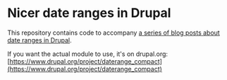 # Nicer date ranges in Drupal

This repository contains code to accompany [a series of blog posts about date ranges in Drupal](https://www.erskine.uk/blog/2017/drupal-date-ranges-1).

If you want the actual module to use, it's on drupal.org:
[https://www.drupal.org/project/daterange_compact](https://www.drupal.org/project/daterange_compact)


